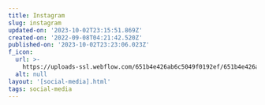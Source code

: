 ```yaml
---
title: Instagram
slug: instagram
updated-on: '2023-10-02T23:15:51.869Z'
created-on: '2022-09-08T04:21:42.520Z'
published-on: '2023-10-02T23:23:06.023Z'
f_icon:
  url: >-
    https://uploads-ssl.webflow.com/651b4e426ab6c5049f0192ef/651b4e426ab6c5049f0193a3_instagram%20(1).png
  alt: null
layout: '[social-media].html'
tags: social-media
---
```



